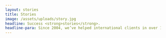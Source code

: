 ```yaml
---
layout: stories
title: Stories
image: /assets/uploads/story.jpg
headline: Success <strong>stories</strong>.
headline-para: Since 2004, we’ve helped international clients in over 15 industries build software solutions from trade platforms through internal corporate tools to mobile games. Our wide range of services is flexible to meet the criteria of your business needs. We advise in your best interest. Here’s a sample of our work.
---
```

